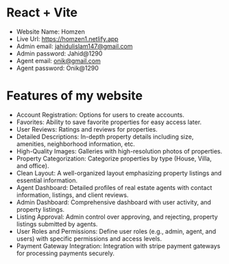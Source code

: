 # React + Vite

* Website Name: Homzen
* Live Url: https://homzen1.netlify.app
* Admin email: jahidulislam147@gmail.com
* Admin password: Jahid@1290
* Agent email: onik@gmail.com
* Agent password: Onik@1290

# Features of my website

* Account Registration: Options for users to create accounts.
* Favorites: Ability to save favorite properties for easy access later.
* User Reviews: Ratings and reviews for properties.
* Detailed Descriptions: In-depth property details including size, amenities, neighborhood information, etc.
* High-Quality Images: Galleries with high-resolution photos of properties.
* Property Categorization: Categorize properties by type (House, Villa, and office).
* Clean Layout: A well-organized layout emphasizing property listings and essential information.
* Agent Dashboard: Detailed profiles of real estate agents with contact information, listings, and client reviews.
* Admin Dashboard: Comprehensive dashboard with user activity, and property listings.
* Listing Approval: Admin control over approving, and rejecting, property listings submitted by agents.
* User Roles and Permissions: Define user roles (e.g., admin, agent, and users) with specific permissions and access levels.
* Payment Gateway Integration: Integration with stripe payment gateways for processing payments securely.
